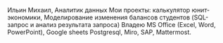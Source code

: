 Ильин Михаил, Аналитик данных
Мои проекты: калькулятор юнит-экономики, Моделирование изменения балансов студентов (SQL-запрос и анализ результата запроса)
Владею MS Office (Excel, Word, PowerPoint), Google sheets  Postgresql, Miro, SAP, Mattermost.
